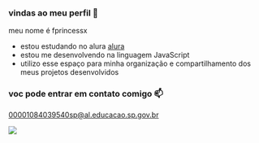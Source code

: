 ### vindas ao meu perfil 🏀

 meu nome é fprincessx

- estou estudando no alura [alura](https://www.alura.com.br)
- estou me desenvolvendo na linguagem JavaScript
- utilizo esse espaço para minha organização e compartilhamento dos meus projetos desenvolvidos

### voc pode entrar em contato comigo 📫

00001084039540sp@al.educacao.sp.gov.br



![](https://media1.tenor.com/m/xNgXZ5SrX-oAAAAC/steph-curry.gif)
